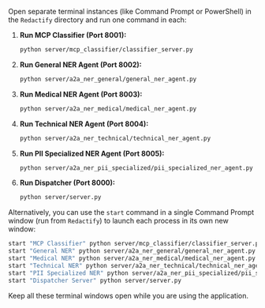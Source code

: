 Open separate terminal instances (like Command Prompt or PowerShell) in the `Redactify` directory and run one command in each:

1.  **Run MCP Classifier (Port 8001):**  
    ```bash
    python server/mcp_classifier/classifier_server.py
    ```

2.  **Run General NER Agent (Port 8002):**  
    ```bash
    python server/a2a_ner_general/general_ner_agent.py
    ```

3.  **Run Medical NER Agent (Port 8003):**  
    ```bash
    python server/a2a_ner_medical/medical_ner_agent.py
    ```

4.  **Run Technical NER Agent (Port 8004):**  
    ```bash
    python server/a2a_ner_technical/technical_ner_agent.py
    ```

5.  **Run PII Specialized NER Agent (Port 8005):**  
    ```bash
    python server/a2a_ner_pii_specialized/pii_specialized_ner_agent.py
    ```

6.  **Run Dispatcher (Port 8000):**  
    ```bash
    python server/server.py
    ```

Alternatively, you can use the `start` command in a single Command Prompt window (run from `Redactify`) to launch each process in its own new window:

```bash
start "MCP Classifier" python server/mcp_classifier/classifier_server.py
start "General NER" python server/a2a_ner_general/general_ner_agent.py
start "Medical NER" python server/a2a_ner_medical/medical_ner_agent.py
start "Technical NER" python server/a2a_ner_technical/technical_ner_agent.py
start "PII Specialized NER" python server/a2a_ner_pii_specialized/pii_specialized_ner_agent.py
start "Dispatcher Server" python server/server.py
```

Keep all these terminal windows open while you are using the application.